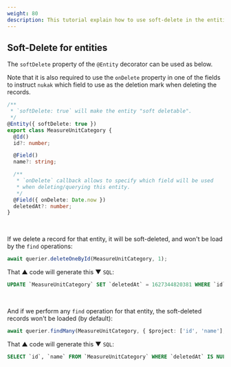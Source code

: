 ```yaml
---
weight: 80
description: This tutorial explain how to use soft-delete in the entities with the nukak orm.
---
```


## Soft-Delete for entities

The `softDelete` property of the `@Entity` decorator can be used as below.

Note that it is also required to use the `onDelete` property in one of the fields to instruct `nukak` which field to use as the deletion mark when deleting the records.

```ts
/**
 * `softDelete: true` will make the entity "soft deletable".
 */
@Entity({ softDelete: true })
export class MeasureUnitCategory {
  @Id()
  id?: number;

  @Field()
  name?: string;

  /**
   * `onDelete` callback allows to specify which field will be used
   * when deleting/querying this entity.
   */
  @Field({ onDelete: Date.now })
  deletedAt?: number;
}
```

&nbsp;

If we delete a record for that entity, it will be soft-deleted, and won't be load by the `find` operations:

```ts
await querier.deleteOneById(MeasureUnitCategory, 1);
```

That &#9650; code will generate this &#9660; `SQL`:

```sql
UPDATE `MeasureUnitCategory` SET `deletedAt` = 1627344820381 WHERE `id` 1
```

&nbsp;

And if we perform any `find` operation for that entity, the soft-deleted records won't be loaded (by default):

```ts
await querier.findMany(MeasureUnitCategory, { $project: ['id', 'name'], $limit: 100 });
```

That &#9650; code will generate this &#9660; `SQL`:

```sql
SELECT `id`, `name` FROM `MeasureUnitCategory` WHERE `deletedAt` IS NULL LIMIT 100
```
